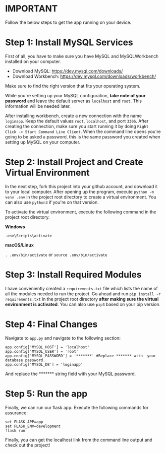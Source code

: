 IMPORTANT
=========
Follow the below steps to get the app running on your device.

# Step 1: Install MySQL Services

First of all, you have to make sure you have MySQL and MySQLWorkbench installed on your computer.

- Download MySQL: https://dev.mysql.com/downloads/
- Download Workbench: https://dev.mysql.com/downloads/workbench/

Make sure to find the right version that fits your operating system.

While you're setting up your MySQL configuration, **take note of your password** and leave the default server as `localhost` and `root`. This information will be needed later.

After installing workbench, create a new connection with the name `loginapp`. Keep the default values `root`, `localhost`, and port `3306`. After creating the connection, make sure you start running it by doing `Right Click -> Start Command Line Client`. When the command line opens you're going to be asked a password, this is the same password you created when setting up MySQL on your computer.

# Step 2: Install Project and Create Virtual Environment

In the next step, fork this project into your github account, and download it to your local computer. After opening up the program, execute `python -m venv .env` in the project root directory to create a virtual environment. You can also use `python3` if you're on that version.

To activate the virtual environment, execute the following command in the project root directory.

**Windows** 

```.env\Scripts\activate```
          
**macOS/Linux**

```. .env/bin/activate```
or
```source .env/bin/activate```

# Step 3: Install Required Modules

I have conveniently created a `requirements.txt` file which lists the name of all the modules needed to run the project. Go ahead and run `pip install -r requirements.txt` in the project root directory **after making sure the virtual environment is activated**. You can also use `pip3` based on your pip version.

# Step 4: Final Changes

Navigate to `app.py` and navigate to the following section:

```
app.config['MYSQL_HOST'] = 'localhost'
app.config['MYSQL_USER'] = 'root'
app.config['MYSQL_PASSWORD'] = '*******' #Replace ******* with  your database password.
app.config['MYSQL_DB'] = 'loginapp'
```

And replace the ******* string field with your MySQL password.

# Step 5: Run the app

Finally, we can run our flask app. Execute the following commands for assurance:

```
set FLASK_APP=app
set FLASK_ENV=development
flask run
```

Finally, you can get the localhost link from the command line output and check out the project!
